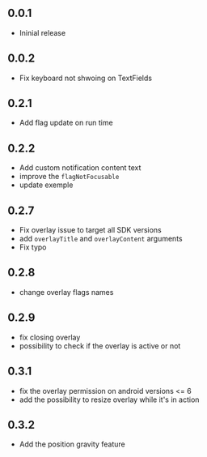 ## 0.0.1

- Ininial release

## 0.0.2

- Fix keyboard not shwoing on TextFields

## 0.2.1

- Add flag update on run time

## 0.2.2

- Add custom notification content text
- improve the `flagNotFocusable`
- update exemple

## 0.2.7

- Fix overlay issue to target all SDK versions
- add `overlayTitle` and `overlayContent` arguments
- Fix typo

## 0.2.8

- change overlay flags names

## 0.2.9

- fix closing overlay
- possibility to check if the overlay is active or not

## 0.3.1
- fix the overlay permission on android versions <= 6
- add the possibility to resize overlay while it's in action
## 0.3.2
- Add the position gravity feature
